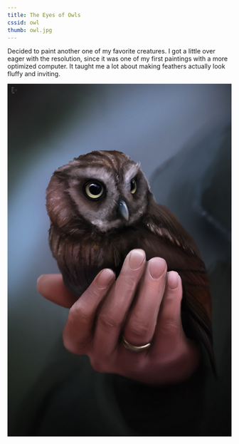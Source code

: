 ```yaml
---
title: The Eyes of Owls
cssid: owl
thumb: owl.jpg
---
```

Decided to paint another one of my favorite creatures. I got a little over eager with the resolution, since it was one of my first paintings with a more optimized computer. It taught me a lot about making feathers actually look fluffy and inviting.

![The Eyes of Owls](/assets/img/owl.jpg)
